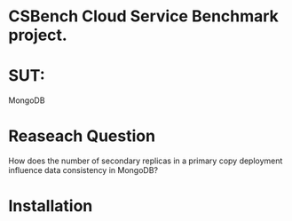 # CSBench Cloud Service Benchmark project.
# SUT:
 MongoDB
# Reaseach Question
 How does the number of secondary replicas in a primary copy deployment influence data consistency in MongoDB?

 # Installation
 